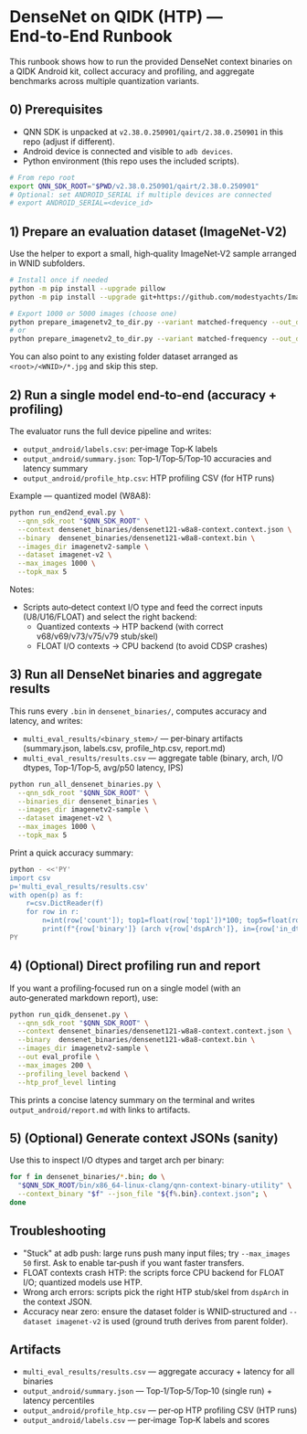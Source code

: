 # DenseNet on QIDK (HTP) — End‑to‑End Runbook

This runbook shows how to run the provided DenseNet context binaries on a QIDK Android kit, collect accuracy and profiling, and aggregate benchmarks across multiple quantization variants.

## 0) Prerequisites

- QNN SDK is unpacked at `v2.38.0.250901/qairt/2.38.0.250901` in this repo (adjust if different).
- Android device is connected and visible to `adb devices`.
- Python environment (this repo uses the included scripts).

```bash
# From repo root
export QNN_SDK_ROOT="$PWD/v2.38.0.250901/qairt/2.38.0.250901"
# Optional: set ANDROID_SERIAL if multiple devices are connected
# export ANDROID_SERIAL=<device_id>
```

## 1) Prepare an evaluation dataset (ImageNet‑V2)

Use the helper to export a small, high‑quality ImageNet‑V2 sample arranged in WNID subfolders.

```bash
# Install once if needed
python -m pip install --upgrade pillow
python -m pip install --upgrade git+https://github.com/modestyachts/ImageNetV2_pytorch

# Export 1000 or 5000 images (choose one)
python prepare_imagenetv2_to_dir.py --variant matched-frequency --out_dir imagenetv2-sample --count 1000
# or
python prepare_imagenetv2_to_dir.py --variant matched-frequency --out_dir imagenetv2-sample --count 5000
```

You can also point to any existing folder dataset arranged as `<root>/<WNID>/*.jpg` and skip this step.

## 2) Run a single model end‑to‑end (accuracy + profiling)

The evaluator runs the full device pipeline and writes:
- `output_android/labels.csv`: per‑image Top‑K labels
- `output_android/summary.json`: Top‑1/Top‑5/Top‑10 accuracies and latency summary
- `output_android/profile_htp.csv`: HTP profiling CSV (for HTP runs)

Example — quantized model (W8A8):
```bash
python run_end2end_eval.py \
  --qnn_sdk_root "$QNN_SDK_ROOT" \
  --context densenet_binaries/densenet121-w8a8-context.context.json \
  --binary  densenet_binaries/densenet121-w8a8-context.bin \
  --images_dir imagenetv2-sample \
  --dataset imagenet-v2 \
  --max_images 1000 \
  --topk_max 5
```

Notes:
- Scripts auto‑detect context I/O type and feed the correct inputs (U8/U16/FLOAT) and select the right backend:
  - Quantized contexts → HTP backend (with correct v68/v69/v73/v75/v79 stub/skel)
  - FLOAT I/O contexts → CPU backend (to avoid CDSP crashes)

## 3) Run all DenseNet binaries and aggregate results

This runs every `.bin` in `densenet_binaries/`, computes accuracy and latency, and writes:
- `multi_eval_results/<binary_stem>/` — per‑binary artifacts (summary.json, labels.csv, profile_htp.csv, report.md)
- `multi_eval_results/results.csv` — aggregate table (binary, arch, I/O dtypes, Top‑1/Top‑5, avg/p50 latency, IPS)

```bash
python run_all_densenet_binaries.py \
  --qnn_sdk_root "$QNN_SDK_ROOT" \
  --binaries_dir densenet_binaries \
  --images_dir imagenetv2-sample \
  --dataset imagenet-v2 \
  --max_images 1000 \
  --topk_max 5
```

Print a quick accuracy summary:
```bash
python - <<'PY'
import csv
p='multi_eval_results/results.csv'
with open(p) as f:
    r=csv.DictReader(f)
    for row in r:
        n=int(row['count']); top1=float(row['top1'])*100; top5=float(row['top5'])*100
        print(f"{row['binary']} (arch v{row['dspArch']}, in={row['in_dtype']}, out={row['out_dtype']}): N={n} Top-1={top1:.2f}% Top-5={top5:.2f}% IPS={float(row['ips']):.2f}")
PY
```

## 4) (Optional) Direct profiling run and report

If you want a profiling‑focused run on a single model (with an auto‑generated markdown report), use:
```bash
python run_qidk_densenet.py \
  --qnn_sdk_root "$QNN_SDK_ROOT" \
  --context densenet_binaries/densenet121-w8a8-context.context.json \
  --binary  densenet_binaries/densenet121-w8a8-context.bin \
  --images_dir imagenetv2-sample \
  --out eval_profile \
  --max_images 200 \
  --profiling_level backend \
  --htp_prof_level linting
```
This prints a concise latency summary on the terminal and writes `output_android/report.md` with links to artifacts.

## 5) (Optional) Generate context JSONs (sanity)

Use this to inspect I/O dtypes and target arch per binary:
```bash
for f in densenet_binaries/*.bin; do \
  "$QNN_SDK_ROOT/bin/x86_64-linux-clang/qnn-context-binary-utility" \
  --context_binary "$f" --json_file "${f%.bin}.context.json"; \
done
```

## Troubleshooting

- "Stuck" at adb push: large runs push many input files; try `--max_images 50` first. Ask to enable tar‑push if you want faster transfers.
- FLOAT contexts crash HTP: the scripts force CPU backend for FLOAT I/O; quantized models use HTP.
- Wrong arch errors: scripts pick the right HTP stub/skel from `dspArch` in the context JSON.
- Accuracy near zero: ensure the dataset folder is WNID‑structured and `--dataset imagenet-v2` is used (ground truth derives from parent folder).

## Artifacts

- `multi_eval_results/results.csv` — aggregate accuracy + latency for all binaries
- `output_android/summary.json` — Top‑1/Top‑5/Top‑10 (single run) + latency percentiles
- `output_android/profile_htp.csv` — per‑op HTP profiling CSV (HTP runs)
- `output_android/labels.csv` — per‑image Top‑K labels and scores
